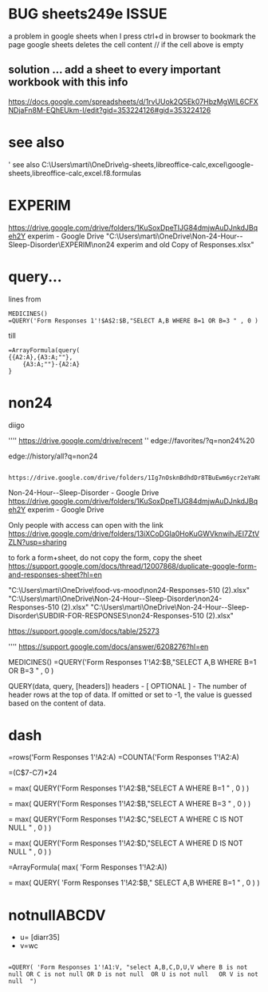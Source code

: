 # BUG sheets249e ISSUE
a problem in google sheets
when I press ctrl+d in browser to bookmark the page
google sheets deletes the cell content // if the cell above is empty
## solution ... add a sheet to every important workbook with this info
https://docs.google.com/spreadsheets/d/1rvUUok2Q5Ek07HbzMgWlL6CFXNDjaFn8M-EQhEUkm-I/edit?gid=353224126#gid=353224126


# see also
' see also C:\Users\marti\OneDrive\g-sheets,libreoffice-calc,excel\google-sheets,libreoffice-calc,excel.f8.formulas

# EXPERIM
https://drive.google.com/drive/folders/1KuSoxDpeTIJG84dmjwAuDJnkdJBqeh2Y
experim - Google Drive
"C:\Users\marti\OneDrive\Non-24-Hour--Sleep-Disorder\EXPERIM\non24 experim and old Copy of Responses.xlsx"






# query...
lines from

    MEDICINES()
    =QUERY('Form Responses 1'!$A$2:$B,"SELECT A,B WHERE B=1 OR B=3 " , 0 )

till

    =ArrayFormula(query(
	{{A2:A},{A3:A;""},
		{A3:A;""}-{A2:A}
	}




# non24
diigo

'''' https://drive.google.com/drive/recent
'' edge://favorites/?q=non24%20

edge://history/all?q=non24

		https://drive.google.com/drive/folders/1Ig7nOsknBdhdDr8TBuEwm6ycr2eYaRQQ
Non-24-Hour--Sleep-Disorder - Google Drive
https://drive.google.com/drive/folders/1KuSoxDpeTIJG84dmjwAuDJnkdJBqeh2Y
experim - Google Drive



Only people with access can open with the link
https://drive.google.com/drive/folders/13iXCoDGIa0HoKuGWVknwihJEI7ZtVZLN?usp=sharing



to fork a form+sheet, do not copy the form, copy the sheet
    https://support.google.com/docs/thread/12007868/duplicate-google-form-and-responses-sheet?hl=en

"C:\Users\marti\OneDrive\food-vs-mood\non24-Responses-510 (2).xlsx"
"C:\Users\marti\OneDrive\Non-24-Hour--Sleep-Disorder\non24-Responses-510 (2).xlsx"
"C:\Users\marti\OneDrive\Non-24-Hour--Sleep-Disorder\SUBDIR-FOR-RESPONSES\non24-Responses-510 (2).xlsx"







https://support.google.com/docs/table/25273

''''   https://support.google.com/docs/answer/6208276?hl=en







MEDICINES()
=QUERY('Form Responses 1'!$A$2:$B,"SELECT A,B WHERE B=1 OR B=3 " , 0 )

QUERY(data, query, [headers])
headers - [ OPTIONAL ] - The number of header rows at the top of data. If omitted or set to -1, the value is guessed based on the content of data.



# dash

=rows('Form Responses 1'!A2:A)
=COUNTA('Form Responses 1'!A2:A)

=(C$7-C7)*24

= max( QUERY('Form Responses 1'!$A$2:$B,"SELECT A WHERE B=1  " , 0 ) )

= max( QUERY('Form Responses 1'!$A$2:$B,"SELECT A WHERE B=3  " , 0 ) )

= max( QUERY('Form Responses 1'!$A$2:$C,"SELECT A WHERE C IS NOT NULL  " , 0 ) )

= max( QUERY('Form Responses 1'!$A$2:$D,"SELECT A WHERE D IS NOT NULL  " , 0 ) )


=ArrayFormula(  max(    'Form Responses 1'!A2:A))

= max( QUERY(
'Form Responses 1'!$A$2:$B,"
SELECT A,B 
WHERE B=1
  " , 0 ) )



# notnullABCDV

* u= [diarr35]
* v=wc

```google-sheets

=QUERY( 'Form Responses 1'!A1:V, "select A,B,C,D,U,V where B is not null OR C is not null OR D is not null  OR U is not null   OR V is not null  ")

```

